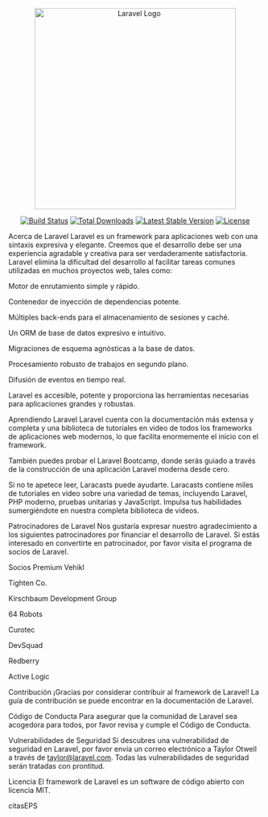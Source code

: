 <p align="center"><a href="https://laravel.com" target="_blank"><img src="https://raw.githubusercontent.com/laravel/art/master/logo-lockup/5%20SVG/2%20CMYK/1%20Full%20Color/laravel-logolockup-cmyk-red.svg" width="400" alt="Laravel Logo"></a></p>

<p align="center">
<a href="https://github.com/laravel/framework/actions"><img src="https://github.com/laravel/framework/workflows/tests/badge.svg" alt="Build Status"></a>
<a href="https://packagist.org/packages/laravel/framework"><img src="https://img.shields.io/packagist/dt/laravel/framework" alt="Total Downloads"></a>
<a href="https://packagist.org/packages/laravel/framework"><img src="https://img.shields.io/packagist/v/laravel/framework" alt="Latest Stable Version"></a>
<a href="https://packagist.org/packages/laravel/framework"><img src="https://img.shields.io/packagist/l/laravel/framework" alt="License"></a>
</p>

Acerca de Laravel
Laravel es un framework para aplicaciones web con una sintaxis expresiva y elegante. Creemos que el desarrollo debe ser una experiencia agradable y creativa para ser verdaderamente satisfactoria. Laravel elimina la dificultad del desarrollo al facilitar tareas comunes utilizadas en muchos proyectos web, tales como:

Motor de enrutamiento simple y rápido.

Contenedor de inyección de dependencias potente.

Múltiples back-ends para el almacenamiento de sesiones y caché.

Un ORM de base de datos expresivo e intuitivo.

Migraciones de esquema agnósticas a la base de datos.

Procesamiento robusto de trabajos en segundo plano.

Difusión de eventos en tiempo real.

Laravel es accesible, potente y proporciona las herramientas necesarias para aplicaciones grandes y robustas.

Aprendiendo Laravel
Laravel cuenta con la documentación más extensa y completa y una biblioteca de tutoriales en video de todos los frameworks de aplicaciones web modernos, lo que facilita enormemente el inicio con el framework.

También puedes probar el Laravel Bootcamp, donde serás guiado a través de la construcción de una aplicación Laravel moderna desde cero.

Si no te apetece leer, Laracasts puede ayudarte. Laracasts contiene miles de tutoriales en video sobre una variedad de temas, incluyendo Laravel, PHP moderno, pruebas unitarias y JavaScript. Impulsa tus habilidades sumergiéndote en nuestra completa biblioteca de videos.

Patrocinadores de Laravel
Nos gustaría expresar nuestro agradecimiento a los siguientes patrocinadores por financiar el desarrollo de Laravel. Si estás interesado en convertirte en patrocinador, por favor visita el programa de socios de Laravel.

Socios Premium
Vehikl

Tighten Co.

Kirschbaum Development Group

64 Robots

Curotec

DevSquad

Redberry

Active Logic

Contribución
¡Gracias por considerar contribuir al framework de Laravel! La guía de contribución se puede encontrar en la documentación de Laravel.

Código de Conducta
Para asegurar que la comunidad de Laravel sea acogedora para todos, por favor revisa y cumple el Código de Conducta.

Vulnerabilidades de Seguridad
Si descubres una vulnerabilidad de seguridad en Laravel, por favor envía un correo electrónico a Taylor Otwell a través de taylor@laravel.com. Todas las vulnerabilidades de seguridad serán tratadas con prontitud.

Licencia
El framework de Laravel es un software de código abierto con licencia MIT.

citasEPS